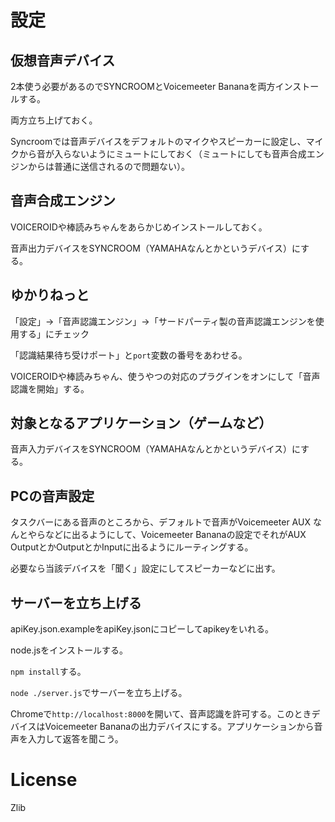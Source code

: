 # 設定

## 仮想音声デバイス

2本使う必要があるのでSYNCROOMとVoicemeeter Bananaを両方インストールする。

両方立ち上げておく。

Syncroomでは音声デバイスをデフォルトのマイクやスピーカーに設定し、マイクから音が入らないようにミュートにしておく（ミュートにしても音声合成エンジンからは普通に送信されるので問題ない）。

## 音声合成エンジン

VOICEROIDや棒読みちゃんをあらかじめインストールしておく。

音声出力デバイスをSYNCROOM（YAMAHAなんとかというデバイス）にする。

## ゆかりねっと

「設定」→「音声認識エンジン」→「サードパーティ製の音声認識エンジンを使用する」にチェック

「認識結果待ち受けポート」と`port`変数の番号をあわせる。

VOICEROIDや棒読みちゃん、使うやつの対応のプラグインをオンにして「音声認識を開始」する。

## 対象となるアプリケーション（ゲームなど）

音声入力デバイスをSYNCROOM（YAMAHAなんとかというデバイス）にする。

## PCの音声設定

タスクバーにある音声のところから、デフォルトで音声がVoicemeeter AUX なんとやらなどに出るようにして、Voicemeeter Bananaの設定でそれがAUX OutputとかOutputとかInputに出るようにルーティングする。

必要なら当該デバイスを「聞く」設定にしてスピーカーなどに出す。

## サーバーを立ち上げる

apiKey.json.exampleをapiKey.jsonにコピーしてapikeyをいれる。

node.jsをインストールする。

`npm install`する。

`node ./server.js`でサーバーを立ち上げる。

Chromeで`http://localhost:8000`を開いて、音声認識を許可する。このときデバイスはVoicemeeter Bananaの出力デバイスにする。アプリケーションから音声を入力して返答を聞こう。

# License

Zlib
